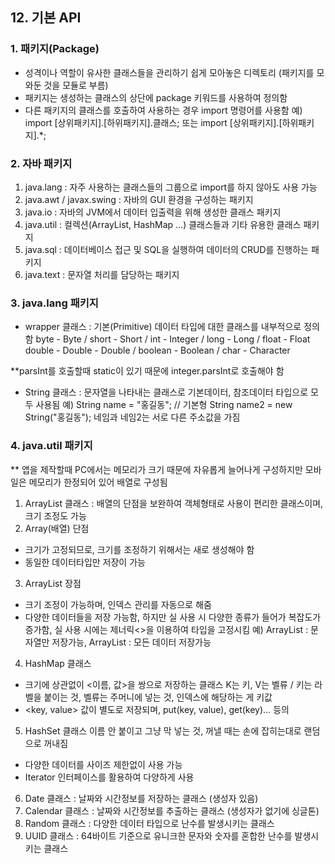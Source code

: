 ## 12. 기본 API

### 1. 패키지(Package)
- 성격이나 역할이 유사한 클래스들을 관리하기 쉽게 모아놓은 디렉토리 (패키지를 모와둔 것을 모듈로 부름)
- 패키지는 생성하는 클래스의 상단에 package 키워드를 사용하여 정의함
- 다른 패키지의 클래스를 호출하여 사용하는 경우 import 명령어를 사용함
  예) import [상위패키지].[하위패키지].클래스;
      또는 import [상위패키지].[하위패키지].*;
      
### 2. 자바 패키지
1) java.lang : 자주 사용하는 클래스들의 그룹으로 import를 하지 않아도 사용 가능
2) java.awt / javax.swing : 자바의 GUI 환경을 구성하는 패키지
3) java.io : 자바의 JVM에서 데이터 입출력을 위해 생성한 클래스 패키지
4) java.util : 컬렉션(ArrayList, HashMap ...) 클래스들과 기타 유용한 클래스 패키지
5) java.sql : 데이터베이스 접근 및 SQL을 실행하여 데이터의 CRUD를 진행하는 패키지
6) java.text : 문자열 처리를 담당하는 패키지

### 3. java.lang 패키지
- wrapper 클래스 : 기본(Primitive) 데이터 타입에 대한 클래스를 내부적으로 정의함
  byte - Byte / short - Short / int - Integer / long - Long / float - Float
  double - Double - Double / boolean - Boolean / char - Character

**parsInt를 호출할때 static이 있기 때문에 integer.parsInt로 호출해야 함

- String 클래스 : 문자열을 나타내는 클래스로 기본데이터, 참조데이터 타입으로 모두 사용됨
  예) String name = "홍길동"; // 기본형
     String name2 = new String("홍길동");
     네임과 네임2는 서로 다른 주소값을 가짐

### 4. java.util 패키지
** 앱을 제작할때 PC에서는 메모리가 크기 때문에 자유롭게 늘어나게 구성하지만 모바일은 메모리가 한정되어 있어 배열로 구성됨

1) ArrayList 클래스
: 배열의 단점을 보완하여 객체형태로 사용이 편리한 클래스이며, 크기 조정도 가능
2) Array(배열) 단점
- 크기가 고정되므로, 크기를 조정하기 위해서는 새로 생성해야 함
- 동일한 데이터타입만 저장이 가능
3) ArrayList 장점
- 크기 조정이 가능하며, 인덱스 관리를 자동으로 해줌
- 다양한 데이터들을 저장 가능함, 하지만 실 사용 시 다양한 종류가 들어가 복잡도가 증가함, 실 사용 시에는 제너릭<>을 이용하여 타입을 고정시킴
  예) ArrayList<String> : 문자열만 저장가능, ArrayList : 모든 데이터 저장가능
4) HashMap 클래스
- 크기에 상관없이 <이름, 값>을 쌍으로 저장하는 클래스
  K는 키, V는 벨류 / 키는 라벨을 붙이는 것, 벨류는 주머니에 넣는 것, 인덱스에 해당하는 게 키값
- <key, value> 값이 별도로 저장되며, put(key, value), get(key)... 등의
5) HashSet 클래스
  이름 안 붙이고 그냥 막 넣는 것, 꺼낼 때는 손에 잡히는대로 랜덤으로 꺼내짐
- 다양한 데이터를 사이즈 제한없이 사용 가능
- Iterator 인터페이스를 활용하여 다양하게 사용
6) Date 클래스 : 날짜와 시간정보를 저장하는 클래스 (생성자 있음)
7) Calendar 클래스 : 날짜와 시간정보를 추출하는 클래스 (생성자가 없기에 싱글톤)
8) Random 클래스 : 다양한 데이터 타입으로 난수를 발생시키는 클래스
9) UUID 클래스 : 64바이트 기준으로 유니크한 문자와 숫자를 혼합한 난수를 발생시키는 클래스
  
  
  
  
  
  
  
  
  
  
  
  
  
  
  
  
  
  